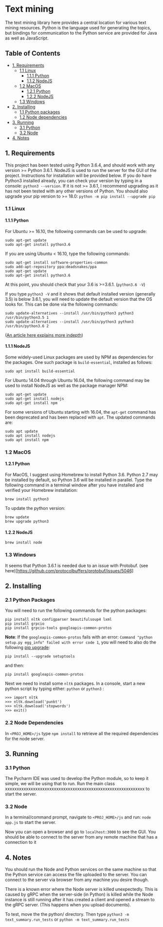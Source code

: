 
# Text mining
The text mining library here provides a central location for various text mining resources. Python is the language used for generating the topics, but bindings for communication to the Python service are provided for Java as well as JavaScript.


## Table of Contents

* [1. Requirements](#Requirements)
  * [1.1 Linux](#linux)
	  * [1.1.1 Python](#linux-python)
	  * [1.1.2 NodeJS](#linux-nodejs)
  * [1.2 MacOS](macos)
      * [1.2.1 Python](#macos-python)
	  * [1.2.2 NodeJS](#macos-nodejs)
  * [1.3 Windows](#windows)
 * [2. Installing](#installing)
	 * [1.1 Python packages](#python-packages)
	 * [1.2 Node dependencies](#node-dependencies)
 * [3. Running](#running)
	 * [3.1 Python](#running-python)
	 * [3.2 Node](#running-node)
 * [4. Notes](#notes)


## 1. Requirements
This project has been tested using Python 3.6.4, and should work with any version >= Python 3.6.1. NodeJS is used to run the server for the GUI of the project. Instructions for installation will be provided below. If you do have Python3 installed already, you can check your version by typing in a console: `python3 --version`. If it is not >= 3.6.1, I recommend upgrading as it has not been tested with any other versions of Python. You should also upgrade your pip version to >= 18.0: `python -m pip install --upgrade pip`

### 1.1 Linux
#### 1.1.1 Python  <a name="linux-python"></a>
For Ubuntu >= 16.10, the following commands can be used to upgrade:
```
sudo apt-get update
sudo apt-get install python3.6
```

If you are using Ubuntu < 16.10, type the following commands:
```
sudo apt-get install software-properties-common
sudo add-apt-repository ppa:deadsnakes/ppa
sudo apt-get update
sudo apt-get install python3.6
```
At this point, you should check that your 3.6 is >=3.6.1. (`python3.6 -V`)

If you type `python3 -V` and  it shows that default installed version (generally 3.5) is below 3.6.1, you will need to update the default version that the OS looks for. This can be done via the following commands:
```
sudo update-alternatives --install /usr/bin/python3 python3 /usr/bin/python3.5 1
sudo update-alternatives --install /usr/bin/python3 python3 /usr/bin/python3.6 2
```
([An article here explains more indepth](http://ubuntuhandbook.org/index.php/2017/07/install-python-3-6-1-in-ubuntu-16-04-lts/))

#### 1.1.1 NodeJS <a name="linux-nodejs"></a>

Some widely-used Linux packages are used by NPM as dependencies for the packages. One such package is `build-essential`, installed as follows:
```
sudo apt install build-essential
```

For Ubuntu 14.04 through Ubuntu 16.04, the following command may be used to install NodeJS as well as the package manager NPM:
```
sudo apt-get update
sudo apt-get install nodejs
sudo apt-get install npm
```

For some versions of Ubuntu starting with 16.04, the `apt-get` command has been deprecated and has been replaced with `apt`. The updated commands are:
```
sudo apt update
sudo apt install nodejs
sudo apt install npm
```


### 1.2 MacOS
#### 1.2.1 Python <a name="macos-python"></a>
For MacOS, I suggest using Homebrew to install Python 3.6. Python 2.7 may be installed by default, so Python 3.6 will be installed in parallel. Type the following command in a terminal window after you have installed and verified your Homebrew installation:
```
brew install python3
```
To update the python version:
```
brew update
brew upgrade python3
```

#### 1.2.2 NodeJS <a name="macos-nodejs"></a>
```
brew install node
```

### 1.3 Windows
It seems that Python 3.6.1 is needed due to an issue with Protobuf. (see here)[https://github.com/protocolbuffers/protobuf/issues/5046]


## 2. Installing
### 2.1 Python Packages
You will need to run the following commands for the python packages:
```
pip install nltk configparser beautifulsoup4 lxml
pip install grpcio
pip install grpcio-tools googleapis-common-protos
```

**Note**: If the `googleapis-common-protos` fails with an error: `Command "python setup.py egg_info" failed with error code 1`, you will need to also do the following [pip upgrade](https://github.com/googleapis/google-cloud-python/issues/3884#issuecomment-325161411):

`pip install --upgrade setuptools`

and then:

`pip install googleapis-common-protos`

Next we need to install some `nltk` packages. In a console, start a new python script by typing either: `python` or `python3` :
```
>>> import nltk
>>> nltk.download('punkt')
>>> nltk.download('stopwords')
>>> exit()
```

### 2.2 Node Dependencies
In `<PROJ_HOME>/js` type `npm install` to retrieve all the required dependencies for the node server.

## 3. Running
### 3.1 Python <a name="running-python"></a>
The Pycharm IDE was used to develop the Python module, so to keep it simple, we will be using that to run. Run the main class xxxxxxxxxxxxxxxxxxxxxxxxxxxxxxxxxxxxxxxxxxxxxxxxxxxxxxxxxxxx to start the server.

### 3.2 Node <a name="running-node"></a>
In a terminal/command prompt, navigate to `<PROJ_HOME>/js` and run: `node app.js` to start the server.

Now you can open a browser and go to `localhost:3000` to see the GUI. You should be able to connect to the server from any remote machine that has a connection to it


## 4. Notes
You should run the Node and Python services on the same machine so that the Python service can access the file uploaded to the server. You can connect to the server via browser from any machine you desire though.

There is a known error where the Node server is killed unexpectedly. This is caused by gRPC when the server-side (in Python) is killed while the Node instance is still running after it has created a client and opened a stream to the gRPC server. (This happens when you upload documents).

To test, move the the python/ directory. Then type `python3 -m text_summary.run_tests` or `python -m text_summary.run_tests`
